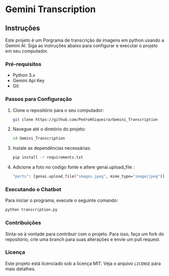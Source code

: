 # Gemini Transcription

## Instruções

Este projeto é um Porgrama de transcrição de imagens em python usando a Gemini AI. Siga as instruções abaixo para configurar e executar o projeto em seu computador.

### Pré-requisitos

- Python 3.x
- Gemini Api Key
- Git

### Passos para Configuração

1. Clone o repositório para o seu computador:
    ```bash
    git clone https://github.com/PedroHSiqueira/Gemini_Transcription
    ```
2. Navegue até o diretório do projeto:
    ```bash
    cd Gemini_Transcription
    ```
3. Instale as dependências necessárias:
    ```bash
    pip install -r requirements.txt
    ```
4. Adicione a foto no codígo fonte e altere genai.upload_file :
    ```bash
    "parts": [genai.upload_file("images.jpeg", mime_type="image/jpeg")],
    ```

### Executando o Chatbot

Para iniciar o programa, execute o seguinte comando:
```bash
python transcription.py
```

### Contribuições

Sinta-se à vontade para contribuir com o projeto. Para isso, faça um fork do repositório, crie uma branch para suas alterações e envie um pull request.

### Licença

Este projeto está licenciado sob a licença MIT. Veja o arquivo `LICENSE` para mais detalhes.
